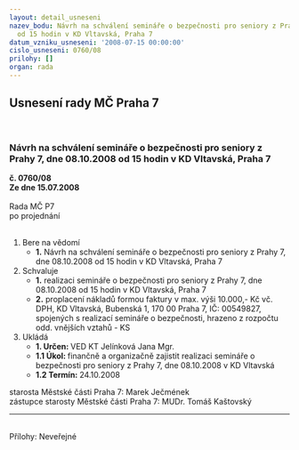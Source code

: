 ```yaml
---
layout: detail_usneseni
nazev_bodu: Návrh na schválení semináře o bezpečnosti pro seniory z Prahy 7, dne 08.10.2008
  od 15 hodin v KD Vltavská, Praha 7
datum_vzniku_usneseni: '2008-07-15 00:00:00'
cislo_usneseni: 0760/08
prilohy: []
organ: rada
---
```

<div id="ucUsn_pList" class="usn">
	<span><h2>Usnesení rady MČ Praha 7 </h2>
<br></span><div class="standBody">
<span><h3>Návrh na schválení semináře o bezpečnosti pro seniory z Prahy 7, dne 08.10.2008 od 15 hodin v KD Vltavská, Praha 7</h3></span><div class="center">
		<strong>č. 0760/08</strong><br>
	</div>
<div class="center">
		<strong>Ze dne 15.07.2008</strong><br><br>
	</div>Rada MČ P7<br> po projednání<br><br><ol>
<li>Bere na vědomí<ul><li>
<strong>1.</strong> Návrh na schválení semináře o bezpečnosti pro seniory z Prahy 7, dne 08.10.2008 od 15 hodin v KD Vltavská, Praha 7</li></ul>
</li>
<li>Schvaluje<ul>
<li>
<strong>1.</strong> realizaci semináře o bezpečnosti pro seniory z Prahy 7, dne 08.10.2008 od 15 hodin v KD Vltavská, Praha 7</li>
<li>
<strong>2.</strong> proplacení nákladů formou faktury v max. výši 10.000,- Kč vč. DPH,                KD Vltavská, Bubenská 1, 170 00 Praha 7, IČ: 00549827, spojených s realizací semináře o bezpečnosti, hrazeno z rozpočtu odd. vnějších vztahů - KS</li>
</ul>
</li>
<li>Ukládá<ul>
<li>
<strong>1. Určen: </strong>VED KT Jelínková Jana Mgr.</li>
<li>
<strong>1.1 Úkol: </strong>finančně a organizačně zajistit realizaci semináře o bezpečnosti pro seniory z Prahy 7, dne 08.10.2008 v KD Vltavská</li>
<li>
<strong>1.2 Termín: </strong>24.10.2008</li>
</ul>
</li>
</ol>starosta Městské části Praha 7: Marek Ječmének<br>zástupce starosty Městské části Praha 7: MUDr. Tomáš Kaštovský <hr>
<br>Přílohy: Neveřejné</div>
</div>